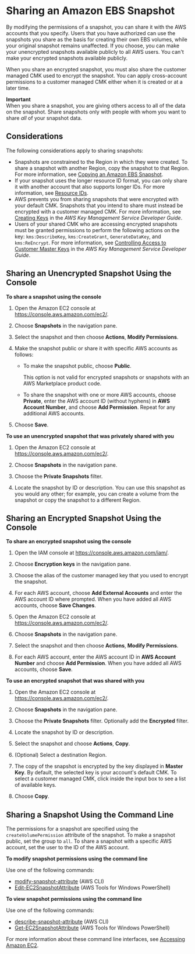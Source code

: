 # Sharing an Amazon EBS Snapshot<a name="ebs-modifying-snapshot-permissions"></a>

By modifying the permissions of a snapshot, you can share it with the AWS accounts that you specify\. Users that you have authorized can use the snapshots you share as the basis for creating their own EBS volumes, while your original snapshot remains unaffected\. If you choose, you can make your unencrypted snapshots available publicly to all AWS users\. You can't make your encrypted snapshots available publicly\. 

When you share an encrypted snapshot, you must also share the customer managed CMK used to encrypt the snapshot\. You can apply cross\-account permissions to a customer managed CMK either when it is created or at a later time\.

**Important**  
When you share a snapshot, you are giving others access to all of the data on the snapshot\. Share snapshots only with people with whom you want to share *all* of your snapshot data\.

## Considerations<a name="share-snapshot-considerations"></a>

The following considerations apply to sharing snapshots:
+ Snapshots are constrained to the Region in which they were created\. To share a snapshot with another Region, copy the snapshot to that Region\. For more information, see [Copying an Amazon EBS Snapshot](ebs-copy-snapshot.md)\.
+ If your snapshot uses the longer resource ID format, you can only share it with another account that also supports longer IDs\. For more information, see [Resource IDs](https://docs.aws.amazon.com/AWSEC2/latest/WindowsGuide/resource-ids.html)\.
+ AWS prevents you from sharing snapshots that were encrypted with your default CMK\. Snapshots that you intend to share must instead be encrypted with a customer managed CMK\. For more information, see [Creating Keys](https://docs.aws.amazon.com/kms/latest/developerguide/create-keys.html) in the *AWS Key Management Service Developer Guide*\.
+ Users of your shared CMK who are accessing encrypted snapshots must be granted permissions to perform the following actions on the key: `kms:DescribeKey`, `kms:CreateGrant`, `GenerateDataKey`, and `kms:ReEncrypt`\. For more information, see [Controlling Access to Customer Master Keys](https://docs.aws.amazon.com/kms/latest/developerguide/control-access.html) in the *AWS Key Management Service Developer Guide*\.

## Sharing an Unencrypted Snapshot Using the Console<a name="share-unencrypted-snapshot"></a>

**To share a snapshot using the console**

1. Open the Amazon EC2 console at [https://console\.aws\.amazon\.com/ec2/](https://console.aws.amazon.com/ec2/)\.

1. Choose **Snapshots** in the navigation pane\.

1. Select the snapshot and then choose **Actions**, **Modify Permissions**\.

1. Make the snapshot public or share it with specific AWS accounts as follows:
   + To make the snapshot public, choose **Public**\.

     This option is not valid for encrypted snapshots or snapshots with an AWS Marketplace product code\.
   + To share the snapshot with one or more AWS accounts, choose **Private**, enter the AWS account ID \(without hyphens\) in **AWS Account Number**, and choose **Add Permission**\. Repeat for any additional AWS accounts\.

1. Choose **Save**\.

**To use an unencrypted snapshot that was privately shared with you**

1. Open the Amazon EC2 console at [https://console\.aws\.amazon\.com/ec2/](https://console.aws.amazon.com/ec2/)\.

1. Choose **Snapshots** in the navigation pane\.

1. Choose the **Private Snapshots** filter\.

1. Locate the snapshot by ID or description\. You can use this snapshot as you would any other; for example, you can create a volume from the snapshot or copy the snapshot to a different Region\.

## Sharing an Encrypted Snapshot Using the Console<a name="share-encrypted-snapshot"></a>

**To share an encrypted snapshot using the console**

1. Open the IAM console at [https://console\.aws\.amazon\.com/iam/](https://console.aws.amazon.com/iam/)\.

1. Choose **Encryption keys** in the navigation pane\.

1. Choose the alias of the customer managed key that you used to encrypt the snapshot\.

1. For each AWS account, choose **Add External Accounts** and enter the AWS account ID where prompted\. When you have added all AWS accounts, choose **Save Changes**\.

1. Open the Amazon EC2 console at [https://console\.aws\.amazon\.com/ec2/](https://console.aws.amazon.com/ec2/)\.

1. Choose **Snapshots** in the navigation pane\.

1. Select the snapshot and then choose **Actions**, **Modify Permissions**\.

1. For each AWS account, enter the AWS account ID in **AWS Account Number** and choose **Add Permission**\. When you have added all AWS accounts, choose **Save**\.

**To use an encrypted snapshot that was shared with you**

1. Open the Amazon EC2 console at [https://console\.aws\.amazon\.com/ec2/](https://console.aws.amazon.com/ec2/)\.

1. Choose **Snapshots** in the navigation pane\.

1. Choose the **Private Snapshots** filter\. Optionally add the **Encrypted** filter\.

1. Locate the snapshot by ID or description\.

1. Select the snapshot and choose **Actions**, **Copy**\.

1. \(Optional\) Select a destination Region\.

1. The copy of the snapshot is encrypted by the key displayed in **Master Key**\. By default, the selected key is your account's default CMK\. To select a customer managed CMK, click inside the input box to see a list of available keys\.

1. Choose **Copy**\.

## Sharing a Snapshot Using the Command Line<a name="share-snapshot-cli"></a>

The permissions for a snapshot are specified using the `createVolumePermission` attribute of the snapshot\. To make a snapshot public, set the group to `all`\. To share a snapshot with a specific AWS account, set the user to the ID of the AWS account\.

**To modify snapshot permissions using the command line**

Use one of the following commands:
+ [modify\-snapshot\-attribute](https://docs.aws.amazon.com/cli/latest/reference/ec2/modify-snapshot-attribute.html) \(AWS CLI\)
+ [Edit\-EC2SnapshotAttribute](https://docs.aws.amazon.com/powershell/latest/reference/items/Edit-EC2SnapshotAttribute.html) \(AWS Tools for Windows PowerShell\)

**To view snapshot permissions using the command line**

Use one of the following commands:
+ [describe\-snapshot\-attribute](https://docs.aws.amazon.com/cli/latest/reference/ec2/describe-snapshot-attribute.html) \(AWS CLI\)
+ [Get\-EC2SnapshotAttribute](https://docs.aws.amazon.com/powershell/latest/reference/items/Get-EC2SnapshotAttribute.html) \(AWS Tools for Windows PowerShell\)

For more information about these command line interfaces, see [Accessing Amazon EC2](concepts.md#access-ec2)\.